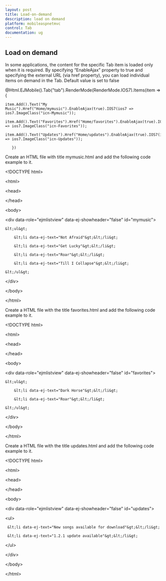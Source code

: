 ```yaml
---
layout: post
title: Load-on-demand
description: load on demand
platform: mobileaspnetmvc
control: Tab
documentation: ug
---
```


## Load on demand

In some applications, the content for the specific Tab item is loaded only when it is required. By specifying “EnableAjax” property to true and specifying the external URL (via href property), you can load individual items on demand in the Tab. Default value is set to false



@Html.EJMobile().Tab("tab").RenderMode(RenderMode.IOS7).Items(item =>{

    item.Add().Text("My Music").Href("Home/mymusic").EnableAjax(true).IOS7(ios7 => ios7.ImageClass("icn-Mymusic"));

    item.Add().Text("Favorites").Href("Home/favorites").EnableAjax(true).IOS7(ios7 => ios7.ImageClass("icn-Favorites"));

    item.Add().Text("Updates").Href("Home/updates").EnableAjax(true).IOS7(ios7 => ios7.ImageClass("icn-Updates"));

       })



Create an HTML file with title mymusic.html and add the following code example to it.

&lt;!DOCTYPE html&gt;

&lt;html&gt;

&lt;head&gt;

<title>Tab-Mymusic</title>

&lt;/head&gt;

&lt;body&gt;

&lt;div data-role="ejmlistview" data-ej-showheader="false" id="mymusic"&gt;

    &lt;ul&gt;

        &lt;li data-ej-text="Not Afraid"&gt;&lt;/li&gt;

        &lt;li data-ej-text="Get Lucky"&gt;&lt;/li&gt;

        &lt;li data-ej-text="Roar"&gt;&lt;/li&gt;

        &lt;li data-ej-text="Till I Collapse"&gt;&lt;/li&gt;

    &lt;/ul&gt;

&lt;/div&gt;

&lt;/body&gt;

&lt;/html&gt;



Create a HTML file with the title favorites.html and add the following code example to it.

&lt;!DOCTYPE html&gt;

&lt;html&gt;

&lt;head&gt;

<title>Tab-Favorites</title>

&lt;/head&gt;

&lt;body&gt;

&lt;div data-role="ejmlistview" data-ej-showheader="false" id="favorites"&gt;

    &lt;ul&gt;

        &lt;li data-ej-text="Dark Horse"&gt;&lt;/li&gt;

        &lt;li data-ej-text="Roar"&gt;&lt;/li&gt;

    &lt;/ul&gt;

&lt;/div&gt;

&lt;/body&gt;

&lt;/html&gt;



Create a HTML file with the title updates.html and add the following code example to it.

&lt;!DOCTYPE html&gt;

&lt;html&gt;

&lt;head&gt;

<title>Tab-Updates</title>

&lt;/head&gt;

&lt;body&gt;

&lt;div data-role="ejmlistview" data-ej-showheader="false" id="updates"&gt;

 &lt;ul&gt;

     &lt;li data-ej-text="New songs available for download"&gt;&lt;/li&gt;

     &lt;li data-ej-text="1.2.1 update available"&gt;&lt;/li&gt;

 &lt;/ul&gt;

&lt;/div&gt;

&lt;/body&gt;

&lt;/html&gt;



